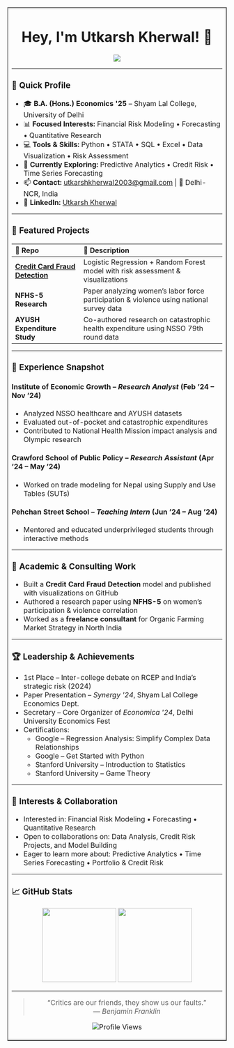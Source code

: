 <table width="100%" border="1" cellspacing="0" cellpadding="10">
<tr><td>

<h1 align="center">Hey, I'm Utkarsh Kherwal! 👋</h1>

<p align="center">
  <img src="https://readme-typing-svg.herokuapp.com?font=Fira+Code&pause=1000&color=00BFFF&center=true&vCenter=true&width=600&lines=Aspiring+Economist+%7C+Risk+Enthusiast;Aspiring+Risk+Analyst+%7C+Data+Driven+Thinker;Learning+Forecasting+%26+Predictive+Modeling;Learning%2C+Adapting%2C+Evolving+with+Purpose" />
</p>


---

### 🧾 Quick Profile

- 🎓 **B.A. (Hons.) Economics '25** – Shyam Lal College, University of Delhi  
- 📊 **Focused Interests:** Financial Risk Modeling • Forecasting • Quantitative Research  
- 💻 **Tools & Skills:** Python • STATA • SQL • Excel • Data Visualization • Risk Assessment  
- 🌱 **Currently Exploring:** Predictive Analytics • Credit Risk • Time Series Forecasting  
- 📫 **Contact:** utkarshkherwal2003@gmail.com | 📍 Delhi-NCR, India  
- 🔗 **LinkedIn:** [Utkarsh Kherwal](https://linkedin.com/in/utkarsh-kherwal-827561213)

---

### 🚀 Featured Projects

<table>
  <thead>
    <tr>
      <th align="left">📁 Repo</th>
      <th align="left">📝 Description</th>
    </tr>
  </thead>
  <tbody>
    <tr>
      <td><a href="https://github.com/utkarshkherwal/Credit-Card-Fraud-Detection"><b>Credit Card Fraud Detection</b></a></td>
      <td>Logistic Regression + Random Forest model with risk assessment & visualizations</td>
    </tr>
    <tr>
      <td><b>NFHS-5 Research</b></td>
      <td>Paper analyzing women’s labor force participation & violence using national survey data</td>
    </tr>
    <tr>
      <td><b>AYUSH Expenditure Study</b></td>
      <td>Co-authored research on catastrophic health expenditure using NSSO 79th round data</td>
    </tr>
  </tbody>
</table>

---

### 💼 Experience Snapshot

#### Institute of Economic Growth – *Research Analyst* (Feb ’24 – Nov ’24)
- Analyzed NSSO healthcare and AYUSH datasets  
- Evaluated out-of-pocket and catastrophic expenditures  
- Contributed to National Health Mission impact analysis and Olympic research  

#### Crawford School of Public Policy – *Research Assistant* (Apr ’24 – May ’24)
- Worked on trade modeling for Nepal using Supply and Use Tables (SUTs)

#### Pehchan Street School – *Teaching Intern* (Jun ’24 – Aug ’24)
- Mentored and educated underprivileged students through interactive methods

---

### 🧠 Academic & Consulting Work

- Built a **Credit Card Fraud Detection** model and published with visualizations on GitHub  
- Authored a research paper using **NFHS-5** on women’s participation & violence correlation  
- Worked as a **freelance consultant** for Organic Farming Market Strategy in North India

---

### 🏆 Leadership & Achievements

- 1st Place – Inter-college debate on RCEP and India’s strategic risk (2024)  
- Paper Presentation – *Synergy '24*, Shyam Lal College Economics Dept.  
- Secretary – Core Organizer of *Economica '24*, Delhi University Economics Fest  
- Certifications:
  - Google – Regression Analysis: Simplify Complex Data Relationships  
  - Google – Get Started with Python  
  - Stanford University – Introduction to Statistics  
  - Stanford University – Game Theory 

---

### 💬 Interests & Collaboration

- Interested in: Financial Risk Modeling • Forecasting • Quantitative Research  
- Open to collaborations on: Data Analysis, Credit Risk Projects, and Model Building  
- Eager to learn more about: Predictive Analytics • Time Series Forecasting • Portfolio & Credit Risk

---

### 📈 GitHub Stats

<p align="center">
  <img src="https://github-readme-stats.vercel.app/api?username=utkarshkherwal&show_icons=true&theme=tokyonight" height="170"/>
  <img src="https://github-readme-streak-stats.herokuapp.com/?user=utkarshkherwal&theme=tokyonight" height="170"/>
</p>

---

<div align="center">

> “Critics are our friends, they show us our faults.”  
> — *Benjamin Franklin*

</div>

<p align="center">
  <img src="https://komarev.com/ghpvc/?username=utkarshkherwal&label=Profile+Views&color=blue" alt="Profile Views" />
</p>

</td></tr>
</table>
